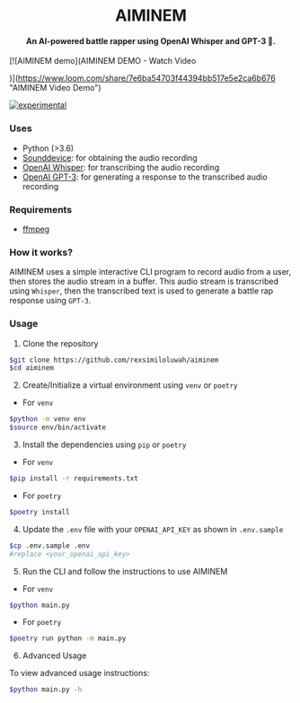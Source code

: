 <h1 align="center">
  AIMINEM
</h1>
<h4 align="center">
    An AI-powered battle rapper using OpenAI Whisper and GPT-3 🚀.
</h4>

[![AIMINEM demo](AIMINEM DEMO - Watch Video

)](https://www.loom.com/share/7e6ba54703f44394bb517e5e2ca6b676 "AIMINEM Video Demo")

[![experimental](https://badges.github.io/stability-badges/dist/experimental.svg)](https://github.com/badges/stability-badges)

### Uses

- Python (>3.6)
- [Sounddevice](https://pypi.org/project/sounddevice/): for obtaining the audio recording
- [OpenAI Whisper](https://github.com/openai/whisper): for transcribing the audio recording
- [OpenAI GPT-3](https://pypi.org/project/openai/): for generating a response to the transcribed audio recording

### Requirements

- [ffmpeg](https://ffmpeg.org/download.html)

### How it works?

AIMINEM uses a simple interactive CLI program to record audio from a user, then stores the audio stream in a buffer. This audio stream is transcribed using `Whisper`, then the transcribed text is used to generate a battle rap response using `GPT-3`.

### Usage

1. Clone the repository

```bash
$git clone https://github.com/rexsimiloluwah/aiminem
$cd aiminem
```

2. Create/Initialize a virtual environment using `venv` or `poetry`

- For `venv`

```bash
$python -m venv env
$source env/bin/activate
```

3. Install the dependencies using `pip` or `poetry`

- For `venv`

```bash
$pip install -r requirements.txt
```

- For `poetry`

```bash
$poetry install
```

4. Update the `.env` file with your `OPENAI_API_KEY` as shown in `.env.sample`

```bash
$cp .env.sample .env
#replace <your_openai_api_key>
```

5. Run the CLI and follow the instructions to use AIMINEM

- For `venv`

```bash
$python main.py
```

- For `poetry`

```bash
$poetry run python -m main.py
```

6. Advanced Usage

To view advanced usage instructions:

```bash
$python main.py -h
```

